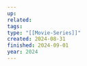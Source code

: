 ```yaml
---
up: 
related: 
tags: 
type: "[[Movie-Series]]"
created: 2024-08-31
finished: 2024-09-01
year: 2024
---
```

